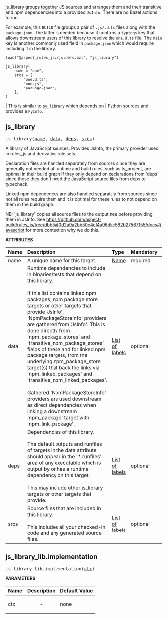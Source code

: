 <!-- Generated with Stardoc: http://skydoc.bazel.build -->

js_library groups together JS sources and arranges them and their transitive and npm dependencies into a provided
`JsInfo`. There are no Bazel actions to run.

For example, this `BUILD` file groups a pair of `.js/.d.ts` files along with the `package.json`.
The latter is needed because it contains a `typings` key that allows downstream
users of this library to resolve the `one.d.ts` file.
The `main` key is another commonly used field in `package.json` which would require including it in the library.

```starlark
load("@aspect_rules_js//js:defs.bzl", "js_library")

js_library(
    name = "one",
    srcs = [
        "one.d.ts",
        "one.js",
        "package.json",
    ],
)
```

| This is similar to [`py_library`](https://docs.bazel.build/versions/main/be/python.html#py_library) which depends on
| Python sources and provides a `PyInfo`.


<a id="#js_library"></a>

## js_library

<pre>
js_library(<a href="#js_library-name">name</a>, <a href="#js_library-data">data</a>, <a href="#js_library-deps">deps</a>, <a href="#js_library-srcs">srcs</a>)
</pre>

A library of JavaScript sources. Provides JsInfo, the primary provider used in rules_js
and derivative rule sets.

Declaration files are handled separately from sources since they are generally not needed at
runtime and build rules, such as ts_project, are optimal in their build graph if they only depend
on declarations from 'deps' since these they don't need the JavaScript source files from deps to
typecheck.

Linked npm dependences are also handled separately from sources since not all rules require them and it
is optimal for these rules to not depend on them in the build graph.

NB: 'js_library' copies all source files to the output tree before providing them in JsInfo. See
https://github.com/aspect-build/rules_js/tree/dbb5af0d2a9a2bb50e4cf4a96dbc582b27567155/docs#javascript
for more context on why we do this.

**ATTRIBUTES**


| Name  | Description | Type | Mandatory | Default |
| :------------- | :------------- | :------------- | :------------- | :------------- |
| <a id="js_library-name"></a>name |  A unique name for this target.   | <a href="https://bazel.build/docs/build-ref.html#name">Name</a> | required |  |
| <a id="js_library-data"></a>data |  Runtime dependencies to include in binaries/tests that depend on this library.<br><br>        If this list contains linked npm packages, npm package store targets or other targets that provide 'JsInfo',         'NpmPackageStoreInfo' providers are gathered from 'JsInfo'. This is done directly from 'npm_package_stores' and         'transitive_npm_package_stores' fields of these and for linked npm package targets, from the underlying         npm_package_store target(s) that back the links via 'npm_linked_packages' and 'transitive_npm_linked_packages'.<br><br>        Gathered 'NpmPackageStoreInfo' providers are used downstream as direct dependencies when linking a downstream         'npm_package' target with 'npm_link_package'.   | <a href="https://bazel.build/docs/build-ref.html#labels">List of labels</a> | optional | [] |
| <a id="js_library-deps"></a>deps |  Dependencies of this library.<br><br>        The default outputs and runfiles of targets in the data attribute should appear in the '*.runfiles' area of any         executable which is output by or has a runtime dependency on this target.<br><br>        This may include other js_library targets or other targets that provide.   | <a href="https://bazel.build/docs/build-ref.html#labels">List of labels</a> | optional | [] |
| <a id="js_library-srcs"></a>srcs |  Source files that are included in this library.<br><br>        This includes all your checked-in code and any generated source files.   | <a href="https://bazel.build/docs/build-ref.html#labels">List of labels</a> | optional | [] |


<a id="#js_library_lib.implementation"></a>

## js_library_lib.implementation

<pre>
js_library_lib.implementation(<a href="#js_library_lib.implementation-ctx">ctx</a>)
</pre>



**PARAMETERS**


| Name  | Description | Default Value |
| :------------- | :------------- | :------------- |
| <a id="js_library_lib.implementation-ctx"></a>ctx |  <p align="center"> - </p>   |  none |


